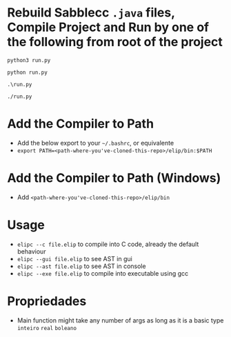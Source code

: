 # Rebuild Sabblecc ``.java`` files, Compile Project and Run by one of the following from root of the project 

``
python3 run.py
``

``
python run.py
``

``
.\run.py
``

``
./run.py
``

# Add the Compiler to Path
- Add the below export to your `~/.bashrc`, or equivalente
- `export PATH=<path-where-you've-cloned-this-repo>/elip/bin:$PATH`

# Add the Compiler to Path (Windows)
- Add ``<path-where-you've-cloned-this-repo>/elip/bin``

# Usage
- `elipc --c file.elip` to compile into C code, already the default behaviour
- `elipc --gui file.elip` to see AST in gui 
- `elipc --ast file.elip` to see AST in console 
- `elipc --exe file.elip` to  compile into executable using gcc


# Propriedades
- Main function might take any number of args as long as it is a basic type ``inteiro`` ``real`` ``boleano``